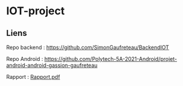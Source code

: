 # IOT-project

## Liens

Repo backend : https://github.com/SimonGaufreteau/BackendIOT

Repo Android : https://github.com/Polytech-5A-2021-Android/projet-android-android-gassion-gaufreteau

Rapport : [Rapport.pdf](Rapport_IOT_GAUFRETEAU_GASSION.pdf)

